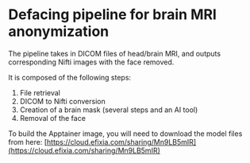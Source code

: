 # Defacing pipeline for brain MRI anonymization

The pipeline takes in DICOM files of head/brain MRI, and outputs corresponding Nifti images with the face removed.

It is composed of the following steps:
1. File retrieval
2. DICOM to Nifti conversion
3. Creation of a brain mask (several steps and an AI tool)
4. Removal of the face

To build the Apptainer image, you will need to download the model files from here: [https://cloud.efixia.com/sharing/Mn9LB5mIR](https://cloud.efixia.com/sharing/Mn9LB5mIR)